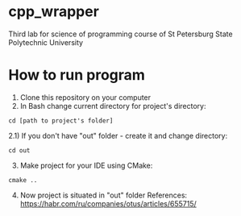 # cpp_wrapper
Third lab for science of programming course of St Petersburg State Polytechnic University

# How to run program
1) Clone this repository on your computer
2) In Bash change current directory for project's directory:
```
cd [path to project's folder]
```
2.1) If you don't have "out" folder - create it and change directory:
```
cd out
```
3) Make project for your IDE using CMake:
```
cmake ..
```
4) Now project is situated in "out" folder
References: https://habr.com/ru/companies/otus/articles/655715/
